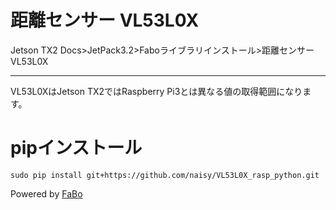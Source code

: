 # 距離センサー VL53L0X
Jetson TX2 Docs>JetPack3.2>Faboライブラリインストール>距離センサーVL53L0X
<hr>

VL53L0XはJetson TX2ではRaspberry Pi3とは異なる値の取得範囲になります。<br>

# pipインストール
```
sudo pip install git+https://github.com/naisy/VL53L0X_rasp_python.git
```


Powered by [FaBo](http://www.fabo.io)